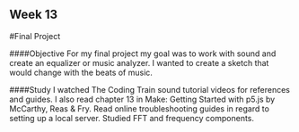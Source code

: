 ## Week 13

#Final Project

####Objective
For my final project my goal was to work with sound and create an equalizer or music analyzer. I wanted to create a sketch that would change with the beats of music.

####Study
I watched The Coding Train sound tutorial videos for references and guides. I also read chapter 13 in Make: Getting Started with p5.js by McCarthy, Reas & Fry. Read online troubleshooting guides in regard to setting up a local server. Studied FFT and frequency components.
